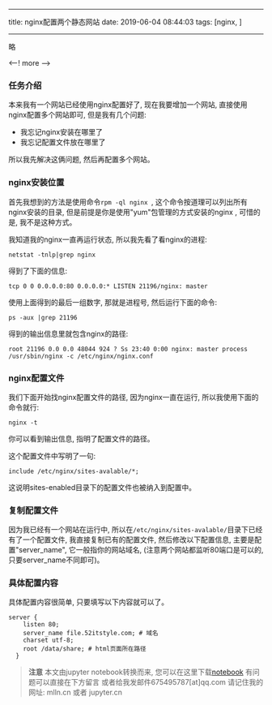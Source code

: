 
---

title: nginx配置两个静态网站
date: 2019-06-04 08:44:03
tags: [nginx, ]

---

略

<--! more -->

### 任务介绍

本来我有一个网站已经使用nginx配置好了, 现在我要增加一个网站, 直接使用nginx配置多个网站即可, 但是我有几个问题:

- 我忘记nginx安装在哪里了
- 我忘记配置文件放在哪里了

所以我先解决这俩问题, 然后再配置多个网站。

### nginx安装位置

首先我想到的方法是使用命令`rpm -ql nginx `, 这个命令按道理可以列出所有nginx安装的目录, 但是前提是你是使用"yum"包管理的方式安装的nginx , 可惜的是, 我不是这种方式。

我知道我的nginx一直再运行状态, 所以我先看了看nginx的进程:

```
netstat -tnlp|grep nginx
```

得到了下面的信息:

```
tcp 0 0 0.0.0.0:80 0.0.0.0:* LISTEN 21196/nginx: master
```

使用上面得到的最后一组数字, 那就是进程号, 然后运行下面的命令:

```
ps -aux |grep 21196
```

得到的输出信息里就包含nginx的路径:

```
root 21196 0.0 0.0 48044 924 ? Ss 23:40 0:00 nginx: master process /usr/sbin/nginx -c /etc/nginx/nginx.conf
```

### nginx配置文件

我们下面开始找nginx配置文件的路径, 因为nginx一直在运行, 所以我使用下面的命令就行:

```
nginx -t
```

你可以看到输出信息, 指明了配置文件的路径。

这个配置文件中写明了一句:

```
include /etc/nginx/sites-avalable/*;
```

这说明sites-enabled目录下的配置文件也被纳入到配置中。

###  复制配置文件

因为我已经有一个网站在运行中, 所以在`/etc/nginx/sites-avalable/`目录下已经有了一个配置文件, 我直接复制已有的配置文件, 然后修改以下配置信息, 主要是配置"server_name", 它一般指你的网站域名, (注意两个网站都监听80端口是可以的, 只要server_name不同即可)。 

### 具体配置内容

具体配置内容很简单, 只要填写以下内容就可以了。

```
server {
    listen 80;
    server_name file.52itstyle.com; # 域名
    charset utf-8;
    root /data/share; # html页面所在路径
  }
```


> **注意**
> 本文由jupyter notebook转换而来, 您可以在这里下载[notebook](nginx配置两个静态网站.ipynb)
> 有问题可以直接在下方留言
> 或者给我发邮件675495787[at]qq.com
> 请记住我的网址: mlln.cn 或者 jupyter.cn
